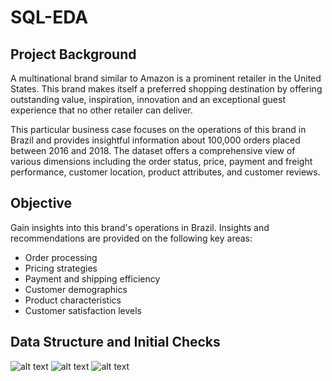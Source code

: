 # SQL-EDA

## Project Background
A multinational brand similar to Amazon is a prominent retailer in the United States. This brand makes itself a preferred shopping destination by offering outstanding value, inspiration, innovation and an exceptional guest experience that no other retailer can deliver.

This particular business case focuses on the operations of this brand in Brazil and provides insightful information about 100,000 orders placed between 2016 and 2018. The dataset offers a comprehensive view of various dimensions including the order status, price, payment and freight performance, customer location, product attributes, and customer reviews.

## Objective
Gain insights into this brand's operations in Brazil. Insights and recommendations are provided on the following key areas:
* Order processing 
* Pricing strategies
* Payment and shipping efficiency
* Customer demographics
* Product characteristics
* Customer satisfaction levels

## Data Structure and Initial Checks
![alt text](https://github.com/Singularity-Coder/SQL-EDA/blob/main/assets/erd.png)
![alt text](https://github.com/Singularity-Coder/SQL-EDA/blob/main/assets/tb1.png)
![alt text](https://github.com/Singularity-Coder/SQL-EDA/blob/main/assets/tb2.png)

